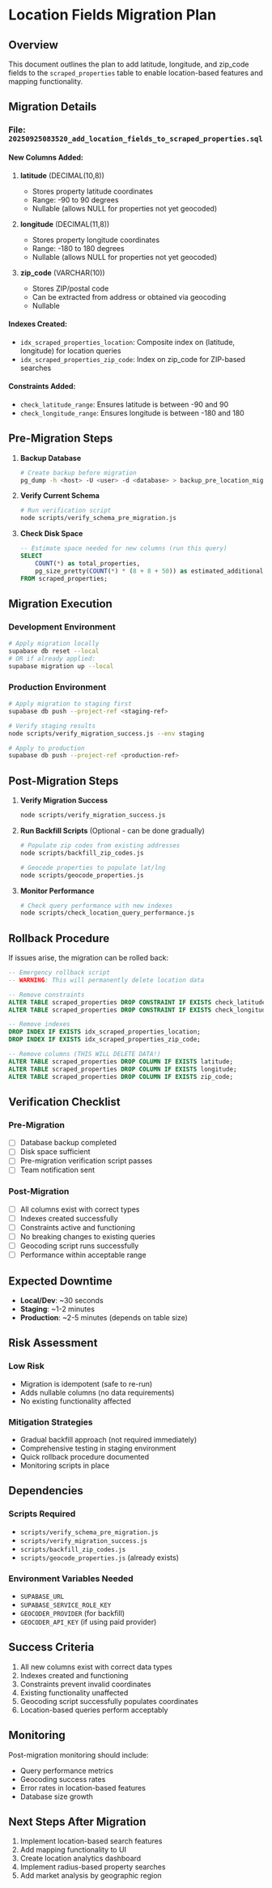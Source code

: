 # Location Fields Migration Plan

## Overview
This document outlines the plan to add latitude, longitude, and zip_code fields to the `scraped_properties` table to enable location-based features and mapping functionality.

## Migration Details

### File: `20250925083520_add_location_fields_to_scraped_properties.sql`

#### New Columns Added:
1. **latitude** (DECIMAL(10,8))
   - Stores property latitude coordinates
   - Range: -90 to 90 degrees
   - Nullable (allows NULL for properties not yet geocoded)
   
2. **longitude** (DECIMAL(11,8))
   - Stores property longitude coordinates  
   - Range: -180 to 180 degrees
   - Nullable (allows NULL for properties not yet geocoded)
   
3. **zip_code** (VARCHAR(10))
   - Stores ZIP/postal code
   - Can be extracted from address or obtained via geocoding
   - Nullable

#### Indexes Created:
- `idx_scraped_properties_location`: Composite index on (latitude, longitude) for location queries
- `idx_scraped_properties_zip_code`: Index on zip_code for ZIP-based searches

#### Constraints Added:
- `check_latitude_range`: Ensures latitude is between -90 and 90
- `check_longitude_range`: Ensures longitude is between -180 and 180

## Pre-Migration Steps

1. **Backup Database**
   ```bash
   # Create backup before migration
   pg_dump -h <host> -U <user> -d <database> > backup_pre_location_migration_$(date +%Y%m%d_%H%M%S).sql
   ```

2. **Verify Current Schema**
   ```bash
   # Run verification script
   node scripts/verify_schema_pre_migration.js
   ```

3. **Check Disk Space**
   ```sql
   -- Estimate space needed for new columns (run this query)
   SELECT 
       COUNT(*) as total_properties,
       pg_size_pretty(COUNT(*) * (8 + 8 + 50)) as estimated_additional_space
   FROM scraped_properties;
   ```

## Migration Execution

### Development Environment
```bash
# Apply migration locally
supabase db reset --local
# OR if already applied:
supabase migration up --local
```

### Production Environment  
```bash
# Apply migration to staging first
supabase db push --project-ref <staging-ref>

# Verify staging results
node scripts/verify_migration_success.js --env staging

# Apply to production
supabase db push --project-ref <production-ref>
```

## Post-Migration Steps

1. **Verify Migration Success**
   ```bash
   node scripts/verify_migration_success.js
   ```

2. **Run Backfill Scripts** (Optional - can be done gradually)
   ```bash
   # Populate zip codes from existing addresses
   node scripts/backfill_zip_codes.js
   
   # Geocode properties to populate lat/lng
   node scripts/geocode_properties.js
   ```

3. **Monitor Performance**
   ```bash
   # Check query performance with new indexes
   node scripts/check_location_query_performance.js
   ```

## Rollback Procedure

If issues arise, the migration can be rolled back:

```sql
-- Emergency rollback script
-- WARNING: This will permanently delete location data

-- Remove constraints
ALTER TABLE scraped_properties DROP CONSTRAINT IF EXISTS check_latitude_range;
ALTER TABLE scraped_properties DROP CONSTRAINT IF EXISTS check_longitude_range;

-- Remove indexes
DROP INDEX IF EXISTS idx_scraped_properties_location;
DROP INDEX IF EXISTS idx_scraped_properties_zip_code;

-- Remove columns (THIS WILL DELETE DATA!)
ALTER TABLE scraped_properties DROP COLUMN IF EXISTS latitude;
ALTER TABLE scraped_properties DROP COLUMN IF EXISTS longitude;  
ALTER TABLE scraped_properties DROP COLUMN IF EXISTS zip_code;
```

## Verification Checklist

### Pre-Migration
- [ ] Database backup completed
- [ ] Disk space sufficient 
- [ ] Pre-migration verification script passes
- [ ] Team notification sent

### Post-Migration  
- [ ] All columns exist with correct types
- [ ] Indexes created successfully
- [ ] Constraints active and functioning
- [ ] No breaking changes to existing queries
- [ ] Geocoding script runs successfully
- [ ] Performance within acceptable range

## Expected Downtime
- **Local/Dev**: ~30 seconds
- **Staging**: ~1-2 minutes  
- **Production**: ~2-5 minutes (depends on table size)

## Risk Assessment

### Low Risk
- Migration is idempotent (safe to re-run)
- Adds nullable columns (no data requirements)
- No existing functionality affected

### Mitigation Strategies
- Gradual backfill approach (not required immediately)
- Comprehensive testing in staging environment
- Quick rollback procedure documented
- Monitoring scripts in place

## Dependencies

### Scripts Required
- `scripts/verify_schema_pre_migration.js`
- `scripts/verify_migration_success.js` 
- `scripts/backfill_zip_codes.js`
- `scripts/geocode_properties.js` (already exists)

### Environment Variables Needed
- `SUPABASE_URL`
- `SUPABASE_SERVICE_ROLE_KEY`
- `GEOCODER_PROVIDER` (for backfill)
- `GEOCODER_API_KEY` (if using paid provider)

## Success Criteria

1. All new columns exist with correct data types
2. Indexes created and functioning
3. Constraints prevent invalid coordinates
4. Existing functionality unaffected
5. Geocoding script successfully populates coordinates
6. Location-based queries perform acceptably

## Monitoring

Post-migration monitoring should include:
- Query performance metrics
- Geocoding success rates  
- Error rates in location-based features
- Database size growth

## Next Steps After Migration

1. Implement location-based search features
2. Add mapping functionality to UI
3. Create location analytics dashboard
4. Implement radius-based property searches
5. Add market analysis by geographic region
